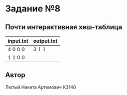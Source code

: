 # Задание №8
##  Почти интерактивная хеш-таблица



| input.txt | output.txt |
|-----------|------------|
| 4 0 0 0   | 3 1 1      |
| 1 1 0 0   |            |



## Автор
Лютый Никита Артемович К3140
